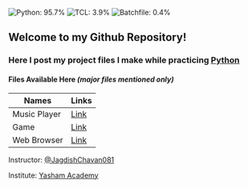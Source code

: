 ![Python: 95.7%](https://img.shields.io/badge/Python-95.7%25-%233572a5) ![TCL: 3.9%](https://img.shields.io/badge/TCL-3.9%25-%23e4cc98) ![Batchfile: 0.4%](https://img.shields.io/badge/Batchfile-0.4%25-%23c1f12e)

## Welcome to my Github Repository! 
### Here I post my project files I make while practicing [Python](https://www.python.org)

#### Files Available Here _(major files mentioned only)_
| Names | Links |
| ----- | ----- |
| Music Player | [Link](https://github.com/amanbele/Python/tree/main/Music%20Player) |
| Game | [Link](https://github.com/amanbele/Python/tree/main/game) |
| Web Browser | [Link](https://github.com/amanbele/Python/tree/main/web%20browser) |

Instructor: [@JagdishChavan081](https://github.com/JagdishChavan081/)
 
Institute: [Yasham Academy](https://yasham.academy/)

